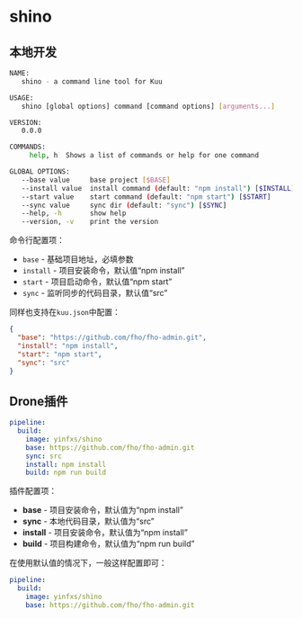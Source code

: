 # shino

## 本地开发

```sh
NAME:
   shino - a command line tool for Kuu

USAGE:
   shino [global options] command [command options] [arguments...]

VERSION:
   0.0.0

COMMANDS:
     help, h  Shows a list of commands or help for one command

GLOBAL OPTIONS:
   --base value     base project [$BASE]
   --install value  install command (default: "npm install") [$INSTALL]
   --start value    start command (default: "npm start") [$START]
   --sync value     sync dir (default: "sync") [$SYNC]
   --help, -h       show help
   --version, -v    print the version
```

命令行配置项：

- `base` - 基础项目地址，必填参数
- `install` - 项目安装命令，默认值“npm install”
- `start` - 项目启动命令，默认值“npm start”
- `sync` - 监听同步的代码目录，默认值“src”

同样也支持在`kuu.json`中配置：

```json
{
  "base": "https://github.com/fho/fho-admin.git",
  "install": "npm install",
  "start": "npm start",
  "sync": "src"
}
```

## Drone插件

```yaml
pipeline:
  build:
    image: yinfxs/shino
    base: https://github.com/fho/fho-admin.git
    sync: src
    install: npm install
    build: npm run build
```

插件配置项：

- **base** - 项目安装命令，默认值为“npm install”
- **sync** - 本地代码目录，默认值为“src”
- **install** - 项目安装命令，默认值为“npm install”
- **build** - 项目构建命令，默认值为“npm run build”

在使用默认值的情况下，一般这样配置即可：

```yaml
pipeline:
  build:
    image: yinfxs/shino
    base: https://github.com/fho/fho-admin.git
```